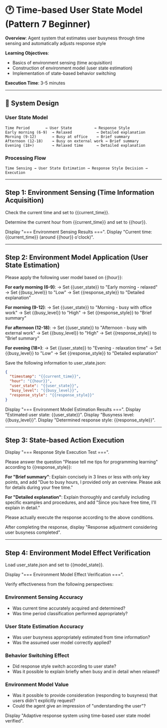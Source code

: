 # 🕐 Time-based User State Model (Pattern 7 Beginner)

**Overview**: Agent system that estimates user busyness through time sensing and automatically adjusts response style

**Learning Objectives**: 
- Basics of environment sensing (time acquisition)
- Construction of environment model (user state estimation)
- Implementation of state-based behavior switching

**Execution Time**: 3-5 minutes

---

## 🎯 System Design

### User State Model
```
Time Period       → User State          → Response Style
Early morning (6-9)  → Relaxed           → Detailed explanation
Morning (9-12)       → Busy at office    → Brief summary
Afternoon (12-18)    → Busy on external work → Brief summary
Evening (18+)        → Relaxed time      → Detailed explanation
```

### Processing Flow
`Time Sensing → User State Estimation → Response Style Decision → Execution`

---

## Step 1: Environment Sensing (Time Information Acquisition)

Check the current time and set to {{current_time}}.

Determine the current hour from {{current_time}} and set to {{hour}}.

Display "=== Environment Sensing Results ===".
Display "Current time: {{current_time}} (around {{hour}} o'clock)".

---

## Step 2: Environment Model Application (User State Estimation)

Please apply the following user model based on {{hour}}:

**For early morning (6-9)**:
→ Set {{user_state}} to "Early morning - relaxed"
→ Set {{busy_level}} to "Low"
→ Set {{response_style}} to "Detailed explanation"

**For morning (9-12)**:
→ Set {{user_state}} to "Morning - busy with office work"
→ Set {{busy_level}} to "High"
→ Set {{response_style}} to "Brief summary"

**For afternoon (12-18)**:
→ Set {{user_state}} to "Afternoon - busy with external work"
→ Set {{busy_level}} to "High"
→ Set {{response_style}} to "Brief summary"

**For evening (18+)**:
→ Set {{user_state}} to "Evening - relaxation time"
→ Set {{busy_level}} to "Low"
→ Set {{response_style}} to "Detailed explanation"

Save the following information to user_state.json:
```json
{
  "timestamp": "{{current_time}}",
  "hour": "{{hour}}",
  "user_state": "{{user_state}}",
  "busy_level": "{{busy_level}}",
  "response_style": "{{response_style}}"
}
```

Display "=== Environment Model Estimation Results ===".
Display "Estimated user state: {{user_state}}".
Display "Busyness level: {{busy_level}}".
Display "Determined response style: {{response_style}}".

---

## Step 3: State-based Action Execution

Display "=== Response Style Execution Test ===".

Please answer the question "Please tell me tips for programming learning" according to {{response_style}}:

**For "Brief summary"**:
Explain concisely in 3 lines or less with only key points, and add "Due to busy hours, I provided only an overview. Please ask for details during your free time."

**For "Detailed explanation"**:
Explain thoroughly and carefully including specific examples and procedures, and add "Since you have free time, I'll explain in detail."

Please actually execute the response according to the above conditions.

After completing the response, display "Response adjustment considering user busyness completed".

---

## Step 4: Environment Model Effect Verification

Load user_state.json and set to {{model_state}}.

Display "=== Environment Model Effect Verification ===".

Verify effectiveness from the following perspectives:

### Environment Sensing Accuracy
- Was current time accurately acquired and determined?
- Was time period classification performed appropriately?

### User State Estimation Accuracy  
- Was user busyness appropriately estimated from time information?
- Was the assumed user model correctly applied?

### Behavior Switching Effect
- Did response style switch according to user state?
- Was it possible to explain briefly when busy and in detail when relaxed?

### Environment Model Value
- Was it possible to provide consideration (responding to busyness) that users didn't explicitly request?
- Could the agent give an impression of "understanding the user"?

Display "Adaptive response system using time-based user state model verified".


